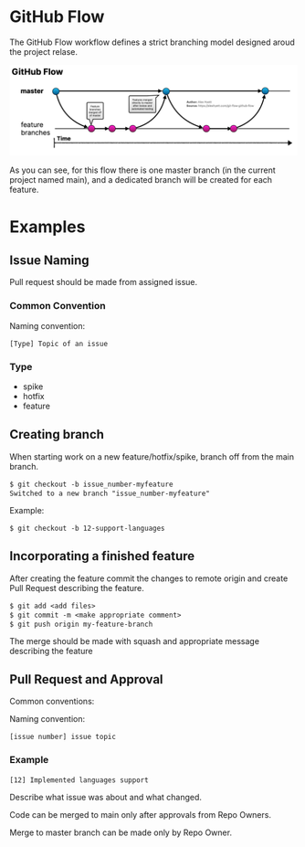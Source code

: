 # GitHub Flow

The GitHub Flow workflow defines a strict branching model designed aroud the project relase.

![github-flow-diagram.png](../assets/github-flow-diagram.png)

As you can see, for this flow there is one master branch (in the current project named main), and a dedicated branch will be created for each feature.

# Examples

## Issue Naming
Pull request should be made from assigned issue.

### Common Convention
Naming convention:
```
[Type] Topic of an issue
```

### Type
- spike
- hotfix
- feature

## Creating branch
When starting work on a new feature/hotfix/spike, branch off from the main branch.

```shell
$ git checkout -b issue_number-myfeature
Switched to a new branch "issue_number-myfeature"
```
Example:
```shell
$ git checkout -b 12-support-languages
```

## Incorporating a finished feature
After creating the feature commit the changes to  remote origin and create Pull Request describing the feature.

```shell
$ git add <add files>
$ git commit -m <make appropriate comment>
$ git push origin my-feature-branch
```

The merge should be made with squash and appropriate message describing the feature

## Pull Request and Approval
Common conventions:

Naming convention:
```
[issue number] issue topic
```

### Example
```
[12] Implemented languages support 
```

Describe what issue was about and what changed.

Code can be merged to main only after approvals from Repo Owners.

Merge to master branch can be made only by Repo Owner.
